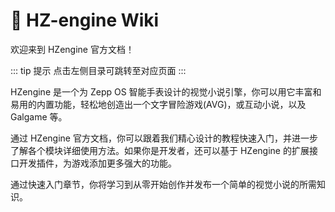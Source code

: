 # 📖 HZ-engine Wiki

欢迎来到 HZengine 官方文档！

::: tip 提示
点击左侧目录可跳转至对应页面
:::

HZengine 是一个为 Zepp OS 智能手表设计的视觉小说引擎，你可以用它丰富和易用的内置功能，轻松地创造出一个文字冒险游戏(AVG)，或互动小说，以及 Galgame 等。&#x20;

通过 HZengine 官方文档，你可以跟着我们精心设计的教程快速入门，并进一步了解各个模块详细使用方法。如果你是开发者，还可以基于 HZengine 的扩展接口开发插件，为游戏添加更多强大的功能。

通过快速入门章节，你将学习到从零开始创作并发布一个简单的视觉小说的所需知识。

